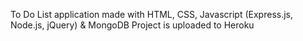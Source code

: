 To Do List application made with HTML, CSS, Javascript (Express.js, Node.js, jQuery) & MongoDB
Project is uploaded to Heroku